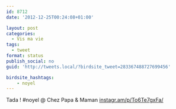```yaml
---
id: 8712
date: '2012-12-25T00:24:08+01:00'

layout: post
categories:
  - Vis ma vie
tags:
  - tweet
format: status
publish_social: no
guid: 'http://tweets.local/?birdsite_tweet=283367488727699456'

birdsite_hashtags:
    - noyel
---
```


Tada ! #noyel @ Chez Papa &amp; Maman [instagr.am/p/To6Te7gxFa/](http://instagr.am/p/To6Te7gxFa/)